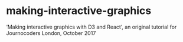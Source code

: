 # making-interactive-graphics
‘Making interactive graphics with D3 and React’, an original tutorial for Journocoders London, October 2017
